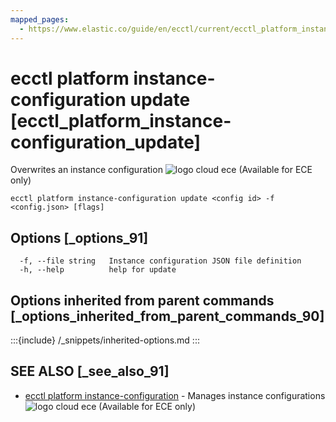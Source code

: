 ```yaml
---
mapped_pages:
  - https://www.elastic.co/guide/en/ecctl/current/ecctl_platform_instance-configuration_update.html
---
```


# ecctl platform instance-configuration update [ecctl_platform_instance-configuration_update]

Overwrites an instance configuration ![logo cloud ece](https://doc-icons.s3.us-east-2.amazonaws.com/logo_cloud_ece.svg "Supported on {{ece}}") (Available for ECE only)

```
ecctl platform instance-configuration update <config id> -f <config.json> [flags]
```


## Options [_options_91]

```
  -f, --file string   Instance configuration JSON file definition
  -h, --help          help for update
```


## Options inherited from parent commands [_options_inherited_from_parent_commands_90]

:::{include} /_snippets/inherited-options.md
:::


## SEE ALSO [_see_also_91]

* [ecctl platform instance-configuration](/reference/ecctl_platform_instance-configuration.md)	 - Manages instance configurations ![logo cloud ece](https://doc-icons.s3.us-east-2.amazonaws.com/logo_cloud_ece.svg "Supported on {{ece}}") (Available for ECE only)

